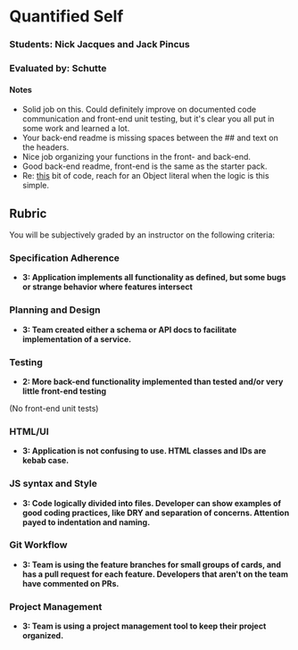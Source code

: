 # Quantified Self

### Students: Nick Jacques and Jack Pincus

### Evaluated by: Schutte

#### Notes

* Solid job on this. Could definitely improve on documented code
  communication and front-end unit testing, but it's clear you all put in
  some work and learned a lot.
* Your back-end readme is missing spaces between the ## and text on the
  headers.
* Nice job organizing your functions in the front- and back-end. 
* Good back-end readme, front-end is the same as the starter pack.
* Re: [this](https://github.com/jwpincus/jwpincus.github.io/blob/master/lib/index.js#L212-L223) bit of code, reach for an Object literal when the logic is this simple.


## Rubric

You will be subjectively graded by an instructor on the following criteria:

### Specification Adherence

- **3: Application implements all functionality as defined, but some bugs or strange behavior where features intersect**

### Planning and Design

- **3: Team created either a schema or API docs to facilitate implementation of a service.**

### Testing

- **2: More back-end functionality implemented than tested and/or very little front-end testing**

(No front-end unit tests)

### HTML/UI

- **3: Application is not confusing to use. HTML classes and IDs are kebab case.**

### JS syntax and Style

- **3: Code logically divided into files. Developer can show examples of good coding practices, like DRY and separation of concerns. Attention payed to indentation and naming.**

### Git Workflow

- **3: Team is using the feature branches for small groups of cards, and has a pull request for each feature. Developers that aren't on the team have commented on PRs.**

### Project Management

- **3: Team is using a project management tool to keep their project organized.**

